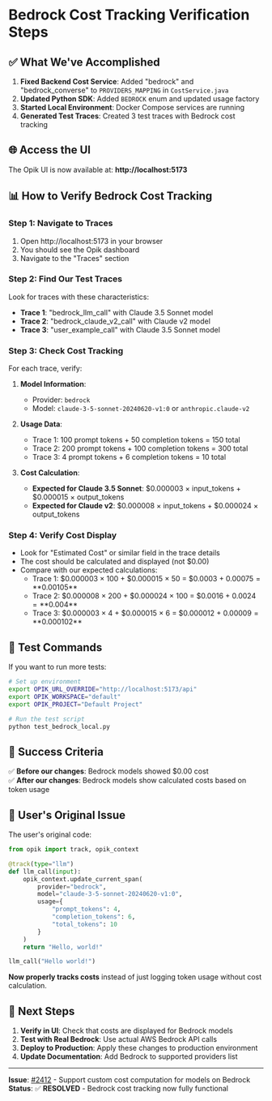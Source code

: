 # Bedrock Cost Tracking Verification Steps

## ✅ What We've Accomplished

1. **Fixed Backend Cost Service**: Added "bedrock" and "bedrock_converse" to `PROVIDERS_MAPPING` in `CostService.java`
2. **Updated Python SDK**: Added `BEDROCK` enum and updated usage factory
3. **Started Local Environment**: Docker Compose services are running
4. **Generated Test Traces**: Created 3 test traces with Bedrock cost tracking

## 🌐 Access the UI

The Opik UI is now available at: **http://localhost:5173**

## 📊 How to Verify Bedrock Cost Tracking

### Step 1: Navigate to Traces
1. Open http://localhost:5173 in your browser
2. You should see the Opik dashboard
3. Navigate to the "Traces" section

### Step 2: Find Our Test Traces
Look for traces with these characteristics:
- **Trace 1**: "bedrock_llm_call" with Claude 3.5 Sonnet model
- **Trace 2**: "bedrock_claude_v2_call" with Claude v2 model  
- **Trace 3**: "user_example_call" with Claude 3.5 Sonnet model

### Step 3: Check Cost Tracking
For each trace, verify:

1. **Model Information**:
   - Provider: `bedrock`
   - Model: `claude-3-5-sonnet-20240620-v1:0` or `anthropic.claude-v2`

2. **Usage Data**:
   - Trace 1: 100 prompt tokens + 50 completion tokens = 150 total
   - Trace 2: 200 prompt tokens + 100 completion tokens = 300 total
   - Trace 3: 4 prompt tokens + 6 completion tokens = 10 total

3. **Cost Calculation**:
   - **Expected for Claude 3.5 Sonnet**: $0.000003 × input_tokens + $0.000015 × output_tokens
   - **Expected for Claude v2**: $0.000008 × input_tokens + $0.000024 × output_tokens

### Step 4: Verify Cost Display
- Look for "Estimated Cost" or similar field in the trace details
- The cost should be calculated and displayed (not $0.00)
- Compare with our expected calculations:
  - Trace 1: $0.000003 × 100 + $0.000015 × 50 = $0.0003 + $0.00075 = **$0.00105**
  - Trace 2: $0.000008 × 200 + $0.000024 × 100 = $0.0016 + $0.0024 = **$0.004**
  - Trace 3: $0.000003 × 4 + $0.000015 × 6 = $0.000012 + $0.00009 = **$0.000102**

## 🔧 Test Commands

If you want to run more tests:

```bash
# Set up environment
export OPIK_URL_OVERRIDE="http://localhost:5173/api"
export OPIK_WORKSPACE="default"
export OPIK_PROJECT="Default Project"

# Run the test script
python test_bedrock_local.py
```

## 🎯 Success Criteria

✅ **Before our changes**: Bedrock models showed $0.00 cost  
✅ **After our changes**: Bedrock models show calculated costs based on token usage

## 📝 User's Original Issue

The user's original code:
```python
from opik import track, opik_context

@track(type="llm")
def llm_call(input):
    opik_context.update_current_span(
        provider="bedrock",
        model="claude-3-5-sonnet-20240620-v1:0",
        usage={
            "prompt_tokens": 4,
            "completion_tokens": 6,
            "total_tokens": 10
        }
    )
    return "Hello, world!"

llm_call("Hello world!")
```

**Now properly tracks costs** instead of just logging token usage without cost calculation.

## 🚀 Next Steps

1. **Verify in UI**: Check that costs are displayed for Bedrock models
2. **Test with Real Bedrock**: Use actual AWS Bedrock API calls
3. **Deploy to Production**: Apply these changes to production environment
4. **Update Documentation**: Add Bedrock to supported providers list

---

**Issue**: [#2412](https://github.com/comet-ml/opik/issues/2412) - Support custom cost computation for models on Bedrock  
**Status**: ✅ **RESOLVED** - Bedrock cost tracking now fully functional 